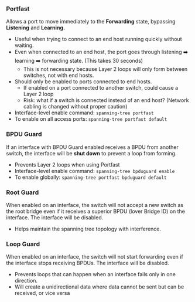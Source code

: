### Portfast
Allows a port to move immediately to the **Forwarding** state, bypassing **Listening** and **Learning.**
- Useful when trying to connect to an end host running quickly without waiting.
- Even when connected to an end host, the port goes through listening ➡️ learning ➡️ forwarding state. (This takes 30 seconds)
	- This is not necessary because Layer 2 loops will only form between switches, not with end hosts.
- Should only be enabled to ports connected to end hosts.
	- If enabled on a port connected to another switch, could cause a Layer 2 loop
	- Risk: what if a switch is connected instead of an end host? (Network cabling is changed without proper caution)
- Interface-level enable command: `spanning-tree portfast`
- To enable on all access ports: `spanning-tree portfast default`
### BPDU Guard
If an interface with BPDU Guard enabled receives a BPDU from another switch, the interface will be **shut down** to prevent a loop from forming.
- Prevents Layer 2 loops when using Portfast
- Interface-level enable command: `spanning-tree bpduguard enable`
- To enable globally: `spanning-tree portfast bpduguard default`
### Root Guard
When enabled on an interface, the switch will not accept a new switch as the root bridge even if it receives a superior BPDU (lover Bridge ID) on the interface. The interface will be disabled.
- Helps maintain the spanning tree topology with interference.
### Loop Guard
When enabled on an interface, the switch will not start forwarding even if the interface stops receiving BPDUs. The interface will be disabled.
- Prevents loops that can happen when an interface fails only in one direction.
- Will create a unidirectional data where data cannot be sent but can be received, or vice versa